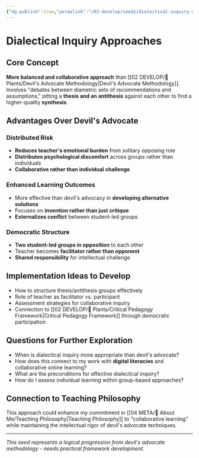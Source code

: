 ```yaml
---
{"dg-publish":true,"permalink":"/02-develop/seeds/dialectical-inquiry-approaches/","title":"Dialectical Inquiry Approaches","tags":["dialectical-inquiry","collaborative-learning","thesis-antithesis-synthesis","group-based-opposition","advanced-pedagogy"],"created":"2025-01-29","updated":"2025-01-29"}
---
```



# Dialectical Inquiry Approaches

## Core Concept
**More balanced and collaborative approach** than [[02 DEVELOP/🌿 Plants/Devil's Advocate Methodology\|Devil's Advocate Methodology]]. Involves "debates between diametric sets of recommendations and assumptions," pitting a **thesis and an antithesis** against each other to find a higher-quality **synthesis**.

## Advantages Over Devil's Advocate

### Distributed Risk
- **Reduces teacher's emotional burden** from solitary opposing role
- **Distributes psychological discomfort** across groups rather than individuals
- **Collaborative rather than individual challenge**

### Enhanced Learning Outcomes
- More effective than devil's advocacy in **developing alternative solutions**
- Focuses on **invention rather than just critique**
- **Externalizes conflict** between student-led groups

### Democratic Structure
- **Two student-led groups in opposition** to each other
- Teacher becomes **facilitator rather than opponent**
- **Shared responsibility** for intellectual challenge

## Implementation Ideas to Develop
- How to structure thesis/antithesis groups effectively
- Role of teacher as facilitator vs. participant
- Assessment strategies for collaborative inquiry
- Connection to [[02 DEVELOP/🌿 Plants/Critical Pedagogy Framework\|Critical Pedagogy Framework]] through democratic participation

## Questions for Further Exploration
- When is dialectical inquiry more appropriate than devil's advocate?
- How does this connect to my work with **digital literacies** and collaborative online learning?
- What are the preconditions for effective dialectical inquiry?
- How do I assess individual learning within group-based approaches?

## Connection to Teaching Philosophy
This approach could enhance my commitment in [[04 META/👤 About Me/Teaching Philosophy\|Teaching Philosophy]] to "collaborative learning" while maintaining the intellectual rigor of devil's advocate techniques.

---

*This seed represents a logical progression from devil's advocate methodology - needs practical framework development.*